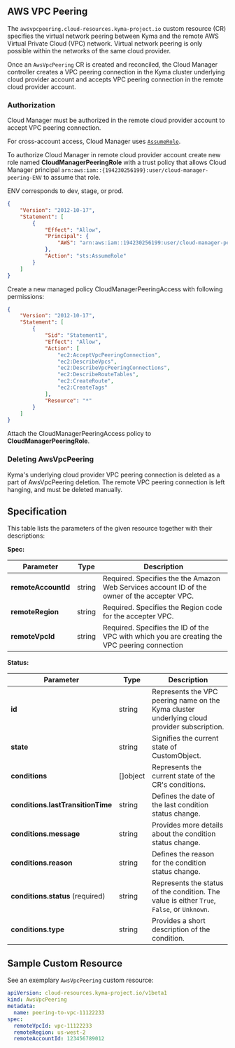 ## AWS VPC Peering


The `awsvpcpeering.cloud-resources.kyma-project.io` custom resource (CR) specifies the virtual network peering between
Kyma and the remote AWS Virtual Private Cloud (VPC) network. Virtual network peering is only possible within the networks
of the same cloud provider.

Once an `AwsVpcPeering` CR is created and reconciled, the Cloud Manager controller creates a VPC peering connection in 
the Kyma cluster underlying cloud provider account and accepts VPC peering connection in the remote cloud provider account.

### Authorization

Cloud Manager must be authorized in the remote cloud provider account to accept VPC peering connection. 

For cross-account access, Cloud Manager uses [`AssumeRole`](https://awscli.amazonaws.com/v2/documentation/api/latest/reference/sts/assume-role.html). 

To authorize Cloud Manager in remote cloud provider account create new role named **CloudManagerPeeringRole** with a trust
policy that allows Cloud Manager principal `arn:aws:iam::{194230256199}:user/cloud-manager-peering-ENV` to assume that role.

ENV corresponds to dev, stage, or prod.

```json
{
    "Version": "2012-10-17",
    "Statement": [
	    {
            "Effect": "Allow",
            "Principal": {
                "AWS": "arn:aws:iam::194230256199:user/cloud-manager-peering-ENV"
            },
            "Action": "sts:AssumeRole"
        }
    ]
}

```

Create a new managed policy CloudManagerPeeringAccess with following permissions:
```json
{
    "Version": "2012-10-17",
    "Statement": [
        {
            "Sid": "Statement1",
            "Effect": "Allow",
            "Action": [
                "ec2:AcceptVpcPeeringConnection",
                "ec2:DescribeVpcs",
                "ec2:DescribeVpcPeeringConnections",
                "ec2:DescribeRouteTables",
                "ec2:CreateRoute",
                "ec2:CreateTags"
            ],
            "Resource": "*"
        }
    ]
}
```

Attach the CloudManagerPeeringAccess policy to **CloudManagerPeeringRole**.

### Deleting AwsVpcPeering

Kyma's underlying cloud provider VPC peering connection is deleted as a part of AwsVpcPeering deletion. The remote VPC 
peering connection is left hanging, and must be deleted manually.

## Specification <!-- {docsify-ignore} -->

This table lists the parameters of the given resource together with their descriptions:

**Spec:**

| Parameter           | Type   | Description                                                                                  |
|---------------------|--------|----------------------------------------------------------------------------------------------|
| **remoteAccountId** | string | Required. Specifies the the Amazon Web Services account ID of the owner of the accepter VPC. |
| **remoteRegion**    | string | Required. Specifies the Region code for the accepter VPC.                                    |
| **remoteVpcId**     | string | Required. Specifies the ID of the VPC with which you are creating the VPC peering connection |

**Status:**

| Parameter                         | Type       | Description                                                                                 |
|-----------------------------------|------------|---------------------------------------------------------------------------------------------|
| **id**                            | string     | Represents the VPC peering name on the Kyma cluster underlying cloud provider subscription. |
| **state**                         | string     | Signifies the current state of CustomObject.                                                |
| **conditions**                    | \[\]object | Represents the current state of the CR's conditions.                                        |
| **conditions.lastTransitionTime** | string     | Defines the date of the last condition status change.                                       |
| **conditions.message**            | string     | Provides more details about the condition status change.                                    |
| **conditions.reason**             | string     | Defines the reason for the condition status change.                                         |
| **conditions.status** (required)  | string     | Represents the status of the condition. The value is either `True`, `False`, or `Unknown`.  |
| **conditions.type**               | string     | Provides a short description of the condition.                                              |

## Sample Custom Resource <!-- {docsify-ignore} -->

See an exemplary `AwsVpcPeering` custom resource:

```yaml
apiVersion: cloud-resources.kyma-project.io/v1beta1
kind: AwsVpcPeering
metadata:
  name: peering-to-vpc-11122233
spec:
  remoteVpcId: vpc-11122233
  remoteRegion: us-west-2
  remoteAccountId: 123456789012
```
